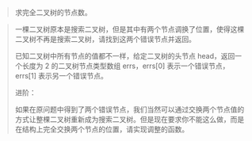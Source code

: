 > 求完全二叉树的节点数。





> 一棵二叉树原本是搜索二叉树，但是其中有两个节点调换了位置，使得这棵二叉树不再是搜索二叉树，请找到这两个错误节点并返回。
>
> 已知二叉树中所有节点的值都不一样，给定二叉树的头节点 head，返回一个长度为 2 的二叉树节点类型数组 errs，errs[0] 表示一个错误节点，errs[1] 表示另一个错误节点。
>
> 进阶：
>
> 如果在原问题中得到了两个错误节点，我们当然可以通过交换两个节点值的方式让整棵二叉树重新成为搜索二叉树。但是现在要求你不能这么做，而是在结构上完全交换两个节点的位置，请实现调整的函数。

